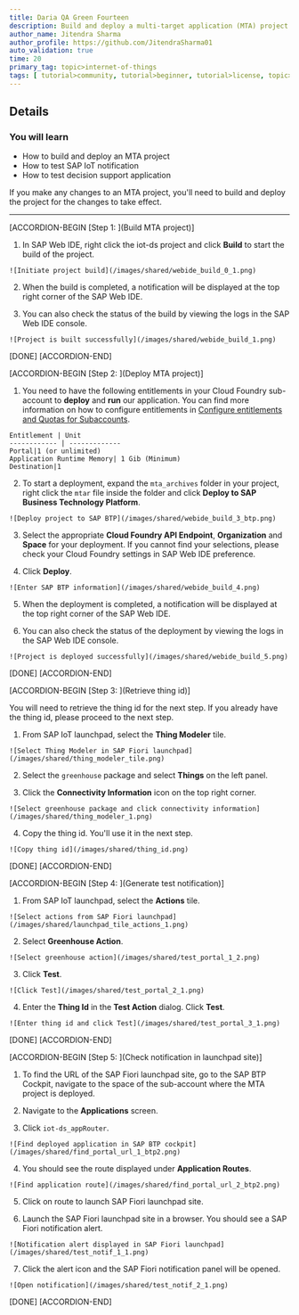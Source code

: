```yaml
---
title: Daria QA Green Fourteen
description: Build and deploy a multi-target application (MTA) project in SAP Web IDE, generate a test notification in SAP IoT, and launch the decision support application.
author_name: Jitendra Sharma
author_profile: https://github.com/JitendraSharma01
auto_validation: true
time: 20
primary_tag: topic>internet-of-things
tags: [ tutorial>community, tutorial>beginner, tutorial>license, topic>internet-of-things, topic>cloud, products>sap-internet-of-things, products>sap-business-technology-platform, products>sap-web-ide ]
---
```


## Details
### You will learn
  - How to build and deploy an MTA project
  - How to test SAP IoT notification
  - How to test decision support application

If you make any changes to an MTA project, you'll need to build and deploy the project for the changes to take effect.

---

[ACCORDION-BEGIN [Step 1: ](Build MTA project)]

  1. In SAP Web IDE, right click the iot-ds project and click **Build** to start the build of the project.

    ![Initiate project build](/images/shared/webide_build_0_1.png)

  2. When the build is completed, a notification will be displayed at the top right corner of the SAP Web IDE.  

  3. You can also check the status of the build by viewing the logs in the SAP Web IDE console.

    ![Project is built successfully](/images/shared/webide_build_1.png)  

[DONE]
[ACCORDION-END]

[ACCORDION-BEGIN [Step 2: ](Deploy MTA project)]

  1. You need to have the following entitlements in your Cloud Foundry sub-account to **deploy** and **run** our application.  You can find more information on how to configure entitlements in [Configure entitlements and Quotas for Subaccounts](https://help.sap.com/viewer/65de2977205c403bbc107264b8eccf4b/Cloud/en-US/5ba357b4fa1e4de4b9fcc4ae771609da.html).

    Entitlement | Unit
    ------------ | -------------
    Portal|1 (or unlimited)
    Application Runtime Memory| 1 Gib (Minimum)
    Destination|1

  2. To start a deployment, expand the `mta_archives` folder in your project, right click the `mtar` file inside the folder and click **Deploy to SAP Business Technology Platform**.

    ![Deploy project to SAP BTP](/images/shared/webide_build_3_btp.png)

  3. Select the appropriate **Cloud Foundry API Endpoint**, **Organization** and **Space** for your deployment.  If you cannot find your selections, please check your Cloud Foundry settings in SAP Web IDE preference.

  4. Click **Deploy**.

    ![Enter SAP BTP information](/images/shared/webide_build_4.png)

  5. When the deployment is completed, a notification will be displayed at the top right corner of the SAP Web IDE.

  6. You can also check the status of the deployment by viewing the logs in the SAP Web IDE console.

    ![Project is deployed successfully](/images/shared/webide_build_5.png)  

[DONE]
[ACCORDION-END]

[ACCORDION-BEGIN [Step 3: ](Retrieve thing id)]

  You will need to retrieve the thing id for the next step. If you already have the thing id, please proceed to the next step.

  1. From SAP IoT launchpad, select the **Thing Modeler** tile.

    ![Select Thing Modeler in SAP Fiori launchpad](/images/shared/thing_modeler_tile.png)  

  2. Select the `greenhouse` package and select **Things** on the left panel.

  3. Click the **Connectivity Information** icon on the top right corner.

    ![Select greenhouse package and click connectivity information](/images/shared/thing_modeler_1.png)  

  4. Copy the thing id.  You'll use it in the next step.

    ![Copy thing id](/images/shared/thing_id.png)

[DONE]
[ACCORDION-END]

[ACCORDION-BEGIN [Step 4: ](Generate test notification)]

  1. From SAP IoT launchpad, select the **Actions** tile.

    ![Select actions from SAP Fiori launchpad](/images/shared/launchpad_tile_actions_1.png)

  2. Select **Greenhouse Action**.

    ![Select greenhouse action](/images/shared/test_portal_1_2.png)

  3. Click **Test**.

    ![Click Test](/images/shared/test_portal_2_1.png)

  4. Enter the **Thing Id** in the **Test Action** dialog. Click **Test**.

    ![Enter thing id and click Test](/images/shared/test_portal_3_1.png)


[DONE]
[ACCORDION-END]

[ACCORDION-BEGIN [Step 5: ](Check notification in launchpad site)]

  1. To find the URL of the SAP Fiori launchpad site, go to the SAP BTP Cockpit, navigate to the space of the sub-account where the MTA project is deployed.

  2. Navigate to the **Applications** screen.

  3. Click `iot-ds_appRouter`.

    ![Find deployed application in SAP BTP cockpit](/images/shared/find_portal_url_1_btp2.png)

  4. You should see the route displayed under **Application Routes**.

    ![Find application route](/images/shared/find_portal_url_2_btp2.png)

  5. Click on route to launch SAP Fiori launchpad site.

  6. Launch the SAP Fiori launchpad site in a browser.  You should see a SAP Fiori notification alert.

    ![Notification alert displayed in SAP Fiori launchpad](/images/shared/test_notif_1_1.png)

  7. Click the alert icon and the SAP Fiori notification panel will be opened.

    ![Open notification](/images/shared/test_notif_2_1.png)

[DONE]
[ACCORDION-END]
